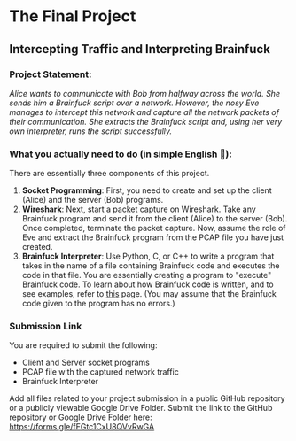 # The Final Project

## Intercepting Traffic and Interpreting Brainfuck

### Project Statement:
*Alice wants to communicate with Bob from halfway across the world. She sends him a Brainfuck script over a network. However, the nosy Eve manages to intercept this network and capture all the network packets of their communication. She extracts the Brainfuck script and, using her very own interpreter, runs the script successfully.*

### What you actually need to do (in simple English 🤡):
There are essentially three components of this project.
1. **Socket Programming**: First, you need to create and set up the client (Alice) and the server (Bob) programs. 
2. **Wireshark**: Next, start a packet capture on Wireshark. Take any Brainfuck program and send it from the client (Alice) to the server (Bob). Once completed, terminate the packet capture. Now, assume the role of Eve and extract the Brainfuck program from the PCAP file you have just created.
3. **Brainfuck Interpreter**: Use Python, C, or C++ to write a program that takes in the name of a file containing Brainfuck code and executes the code in that file. You are essentially creating a program to "execute" Brainfuck code. To learn about how Brainfuck code is written, and to see examples, refer to [this](https://en.wikipedia.org/wiki/Brainfuck) page. (You may assume that the Brainfuck code given to the program has no errors.)

### Submission Link
You are required to submit the following:
- Client and Server socket programs
- PCAP file with the captured network traffic
- Brainfuck Interpreter

Add all files related to your project submission in a public GitHub repository or a publicly viewable Google Drive Folder. Submit the link to the GitHub repository or Google Drive Folder here: https://forms.gle/fFGtc1CxU8QVvRwGA
